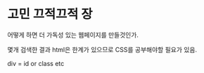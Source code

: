 # 고민 끄적끄적 장

어떻게 하면 더 가독성 있는 웹페이지를 만들것인가.

몇개 검색한 결과 html은 한계가 있으므로 CSS를 공부해야할 필요가 있음.

div = id or class etc
